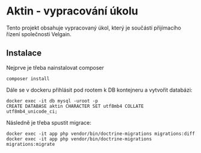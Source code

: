 Aktin - vypracování úkolu
=================

Tento projekt obsahuje vypracovaný úkol, který je součástí přijímacího řízení společnosti Velgain.



Instalace
------------

Nejprve je třeba nainstalovat composer

	composer install


Dále se v dockeru přihlásit pod rootem k DB kontejneru a vytvořit databázi:

	docker exec -it db mysql -uroot -p
    CREATE DATABASE aktin CHARACTER SET utf8mb4 COLLATE utf8mb4_unicode_ci;

Následně je třeba spustit migrace:

    docker exec -it app php vendor/bin/doctrine-migrations migrations:diff
    docker exec -it app php vendor/bin/doctrine-migrations migrations:migrate